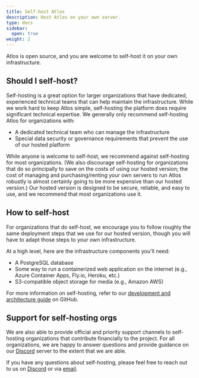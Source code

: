 ```yaml
---
title: Self-host Atlos
description: Host Atlos on your own server.
type: docs
sidebar:
  open: true
weight: 2
---
```


Atlos is open source, and you are welcome to self-host it on your own infrastructure. 

## Should I self-host?
Self-hosting is a great option for larger organizations that have dedicated, experienced technical teams that can help maintain the infrastructure. While we work hard to keep Atlos simple, self-hosting the platform does require significant technical expertise. We generally only recommend self-hosting Atlos for organizations with:
- A dedicated technical team who can manage the infrastructure
- Special data security or governance requirements that prevent the use of our hosted platform

While anyone is welcome to self-host, we recommend against self-hosting for most organizations. (We also discourage self-hosting for organizations that do so principally to save on the costs of using our hosted version; the cost of managing and purchasing/renting your own servers to run Atlos robustly is almost certainly going to be more expensive than our hosted version.) Our hosted version is designed to be secure, reliable, and easy to use, and we recommend that most organizations use it.

## How to self-host
For organizations that do self-host, we encourage you to follow roughly the same deployment steps that we use for our hosted version, though you will have to adapt those steps to your own infrastructure.

At a high level, here are the infrastructure components you'll need:
- A PostgreSQL database
- Some way to run a containerized web application on the internet (e.g., Azure Container Apps, Fly.io, Heroku, etc.)
- S3-compatible object storage for media (e.g., Amazon AWS)

For more information on self-hosting, refer to our [development and architecture guide](https://github.com/atlosdotorg/atlos/blob/main/platform/README.md) on GitHub.

## Support for self-hosting orgs
We are also able to provide official and priority support channels to self-hosting organizations that contribute financially to the project. For all organizations, we are happy to answer questions and provide guidance on our [Discord](https://discord.gg/gqCcHc9Gav) server to the extent that we are able.

If you have any questions about self-hosting, please feel free to reach out to us on [Discord](https://discord.gg/gqCcHc9Gav) or via [email](contact@atlos.org).